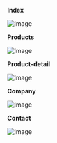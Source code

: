 **Index**

![Image](https://github.com/user-attachments/assets/8d7abde5-652d-495e-a837-b5756d7b0b99)


**Products**

![Image](https://github.com/user-attachments/assets/79025444-aaf6-4673-ac9c-1204013a483d)


**Product-detail**

![Image](https://github.com/user-attachments/assets/b85a85da-d8fd-4b18-bfe6-5c2449957467)


**Company**

![Image](https://github.com/user-attachments/assets/bd470440-cb68-4f2b-b098-ebf834e3bf43)


**Contact**

![Image](https://github.com/user-attachments/assets/4c881fb9-8401-44de-9c84-1e71c6ee20fc)
